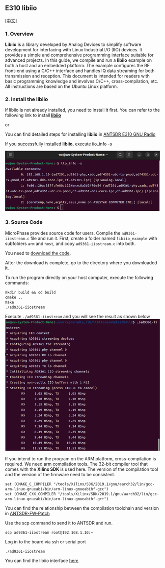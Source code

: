 ## E310 libiio

[[中文]](../../../cn/device_and_usage_manual/ANTSDR_E_Series_Module/ANTSDR_E310_Reference_Manual/AntsdrE310_libiio_cn.html)

### 1. Overview

**Libiio** is a library developed by Analog Devices to simplify software development for interfacing with Linux Industrial I/O (IIO) devices. It provides a simple and comprehensive programming interface suitable for advanced projects.
In this guide, we compile and run a **libiio** example on both a host and an embedded platform. The example configures the RF front-end using a C/C++ interface and handles IQ data streaming for both transmission and reception.
This document is intended for readers with basic programming knowledge and involves C/C++, cross-compilation, etc. All instructions are based on the Ubuntu Linux platform.

### 2. Install the libiio

If libiio is not already installed, you need to install it first.
You can refer to the following link to install **[libiio](https://wiki.analog.com/resources/eval/user-guides/ad-fmcdaq2-ebz/software/linux/applications/libiio#:~:text=Libiio%20is%20a%20library%20that%20has%20been%20developed,of%20software%20interfacing%20Linux%20Industrial%20I%2FO%20%28IIO%29%20devices.)**

or

You can find detailed steps for installing **libiio** in [ANTSDR E310 GNU Radio](./AntsdrE310_gnurdio.md)


If you successfully installed **libiio**, execute iio_info -s

![e310](./ANTSDR_E310_Reference_Manual.assets/fmcomms_iio_info.png)

### 3. Source Code
MicroPhase provides source code for users. Compile the `ad9361-iiostream.c` file and run it.
First, create a folder named `libiio_example` with subfolders `arm` and `host`, and copy `ad9361-iiostream.c` into both.

You need to [download the code](https://github.com/MicroPhase/antsdr_doc_en/tree/master/demo/iio).

After the download is complete, go to the directory where you downloaded it.

To run the program directly on your host computer, execute the following commands:
```
mkdir build && cd build
cmake ..
make
./ad9361-iiostream
```
Execute `./ad9361-iiostream` and you will see the result as shown below
![e310](./ANTSDR_E310_Reference_Manual.assets/ad9361-iiosteam.png)

If you intend to run the program on the ARM platform, cross-compilation is required. We need arm compilation tools. The 32-bit compiler tool that comes with the **Xilinx SDK** is used here. The version of the compilation tool and the version of the firmware need to be consistent.
```
set (CMAKE_C_COMPILER "/tools/Xilinx/SDK/2019.1/gnu/aarch32/lin/gcc-arm-linux-gnueabi/bin/arm-linux-gnueabihf-gcc")
set (CMAKE_CXX_COMPILER "/tools/Xilinx/SDK/2019.1/gnu/aarch32/lin/gcc-arm-linux-gnueabi/bin/arm-linux-gnueabihf-g++")
```
You can find the relationship between the compilation toolchain and version in [ANTSDR-FW-Patch](./Antsdr-fw-patch.md)

Use the scp command to send it to ANTSDR and run.
```
scp ad9361-iiostream root@192.168.1.10:~
```
Log in to the board via ssh or serial port
```
./ad9361-iiostream
```
You can find the libiio interface [here](https://codedocs.xyz/analogdevicesinc/libiio/).